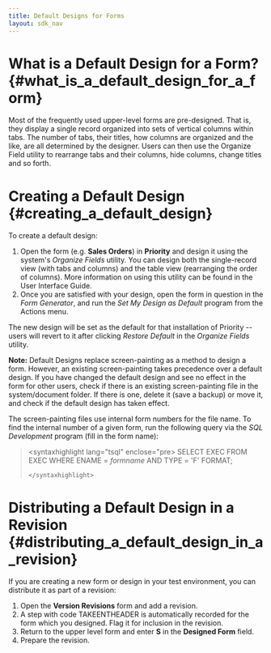 ```yaml
---
title: Default Designs for Forms
layout: sdk_nav
---
```


# What is a Default Design for a Form? {#what_is_a_default_design_for_a_form}

Most of the frequently used upper-level forms are pre-designed. That is,
they display a single record organized into sets of vertical columns
within tabs. The number of tabs, their titles, how columns are organized
and the like, are all determined by the designer. Users can then use the
Organize Field utility to rearrange tabs and their columns, hide
columns, change titles and so forth.

# Creating a Default Design {#creating_a_default_design}

To create a default design:

1.  Open the form (e.g. **Sales Orders**) in **Priority** and design it
    using the system\'s *Organize Fields* utility. You can design both
    the single-record view (with tabs and columns) and the table view
    (rearranging the order of columns). More information on using this
    utility can be found in the User Interface Guide.
2.  Once you are satisfied with your design, open the form in question
    in the *Form Generator*, and run the *Set My Design as Default*
    program from the Actions menu.

The new design will be set as the default for that installation of
Priority -- users will revert to it after clicking *Restore Default* in
the *Organize Fields* utility.

**Note:** Default Designs replace screen-painting as a method to design
a form. However, an existing screen-painting takes precedence over a
default design. If you have changed the default design and see no effect
in the form for other users, check if there is an existing
screen-painting file in the system/document folder. If there is one,
delete it (save a backup) or move it, and check if the default design
has taken effect.

The screen-painting files use internal form numbers for the file name.
To find the internal number of a given form, run the following query via
the *SQL Development* program (fill in the form name):

> \<syntaxhighlight lang=\"tsql\" enclose=\"pre> SELECT EXEC FROM EXEC
> WHERE ENAME = *formname* AND TYPE = 'F' FORMAT;
>
> ```{=html}
> </syntaxhighlight>
> ```

# Distributing a Default Design in a Revision {#distributing_a_default_design_in_a_revision}

If you are creating a new form or design in your test environment, you
can distribute it as part of a revision:

1.  Open the **Version Revisions** form and add a revision.
2.  A step with code TAKEENTHEADER is automatically recorded for the
    form which you designed. Flag it for inclusion in the revision.
3.  Return to the upper level form and enter **S** in the **Designed
    Form** field.
4.  Prepare the revision.
